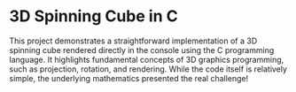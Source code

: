 # 3D Spinning Cube in C

This project demonstrates a straightforward implementation of a 3D spinning cube rendered directly in the console using the C programming language. It highlights fundamental concepts of 3D graphics programming, such as projection, rotation, and rendering. While the code itself is relatively simple, the underlying mathematics presented the real challenge!
